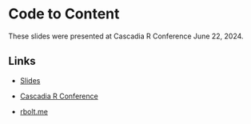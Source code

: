 # Code to Content 

These slides were presented at Cascadia R Conference June 22, 2024. 

## Links

* [Slides](https://2024-codetocontent.netlify.app/#/title-slide)

* [Cascadia R Conference](https://cascadiarconf.com/)

* [rbolt.me](https://www.rbolt.me/)